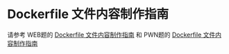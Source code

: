 # Dockerfile 文件内容制作指南
请参考 WEB题的 [Dockerfile 文件内容制作指南](/分类出题指南/3.%20分类/WEB（Web安全）/上传内容标准/Dockerfile%20文件内容制作指南.html) 和 PWN题的 [Dockerfile 文件内容制作指南]((/分类出题指南/3.%20分类/PWN（二进制安全）/上传内容标准/Dockerfile%20文件内容制作指南.html))